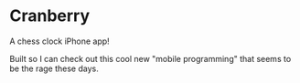 Cranberry
=========

A chess clock iPhone app!

Built so I can check out this cool new "mobile programming" that seems to be the rage these days.
